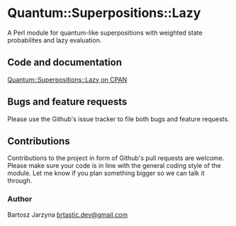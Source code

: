 # Quantum::Superpositions::Lazy
A Perl module for quantum-like superpositions with weighted state probabilites
and lazy evaluation.

## Code and documentation
[Quantum::Superpositions::Lazy on CPAN](https://metacpan.org/release/Quantum-Superpositions-Lazy)

## Bugs and feature requests
Please use the Github's issue tracker to file both bugs and feature requests.

## Contributions
Contributions to the project in form of Github's pull requests are
welcome. Please make sure your code is in line with the general
coding style of the module. Let me know if you plan something
bigger so we can talk it through.

### Author
Bartosz Jarzyna <brtastic.dev@gmail.com>
